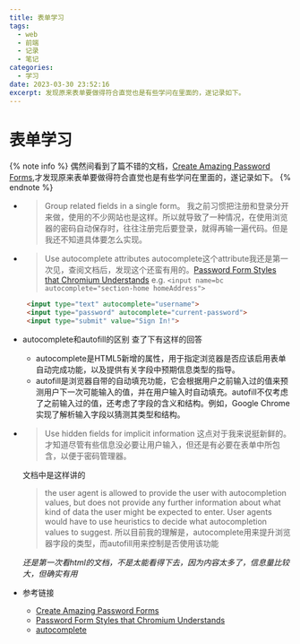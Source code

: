 ```yaml
---
title: 表单学习
tags:
  - web
  - 前端
  - 记录
  - 笔记
categories:
  - 学习
date: 2023-03-30 23:52:16
excerpt: 发现原来表单要做得符合直觉也是有些学问在里面的，遂记录如下。
---
```

# 表单学习
{% note info %}
偶然间看到了篇不错的文档，[Create Amazing Password Forms](https://www.chromium.org/developers/design-documents/create-amazing-password-forms/),才发现原来表单要做得符合直觉也是有些学问在里面的，遂记录如下。
{% endnote %}

- >Group related fields in a single form。
  我之前习惯把注册和登录分开来做，使用的不少网站也是这样。所以就导致了一种情况，在使用浏览器的密码自动保存时，往往注册完后要登录，就得再输一遍代码。但是我还不知道具体要怎么实现。
- >Use autocomplete attributes
  autocomplete这个attribute我还是第一次见，查阅文档后，发现这个还蛮有用的。[Password Form Styles that Chromium Understands](https://www.chromium.org/developers/design-documents/form-styles-that-chromium-understands/)
  e.g. `<input name=bc autocomplete="section-home homeAddress">`
  ```html
   <input type="text" autocomplete="username"> 
   <input type="password" autocomplete="current-password"> 
   <input type="submit" value="Sign In!"> 
  ```
- autocomplete和autofill的区别
  查了下有这样的回答
  - autocomplete是HTML5新增的属性，用于指定浏览器是否应该启用表单自动完成功能，以及提供有关字段中预期信息类型的指导。
  - autofill是浏览器自带的自动填充功能，它会根据用户之前输入过的值来预测用户下一次可能输入的值，并在用户输入时自动填充。autofill不仅考虑了之前输入过的值，还考虑了字段的含义和结构。例如，Google Chrome实现了解析输入字段以猜测其类型和结构。
- >Use hidden fields for implicit information
  这点对于我来说挺新鲜的。才知道尽管有些信息没必要让用户输入，但还是有必要在表单中所包含，以便于密码管理器。
  
  文档中是这样讲的
  > the user agent is allowed to provide the user with autocompletion values, but does not provide any further information about what kind of data the user might be expected to enter. User agents would have to use heuristics to decide what autocompletion values to suggest.
  所以目前我的理解是，autocomplete用来提升浏览器字段的类型，而autofill用来控制是否使用该功能
  
  *还是第一次看html的文档，不是太能看得下去，因为内容太多了，信息量比较大，但确实有用*



- 参考链接
  - [Create Amazing Password Forms](https://www.chromium.org/developers/design-documents/create-amazing-password-forms/)
  - [Password Form Styles that Chromium Understands](https://www.chromium.org/developers/design-documents/form-styles-that-chromium-understands/)
  - [autocomplete](https://html.spec.whatwg.org/multipage/form-control-infrastructure.html#autofilling-form-controls%3A-the-autocomplete-attribute)